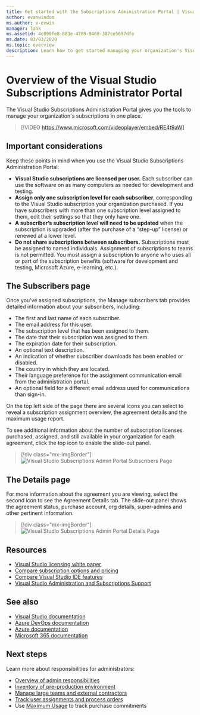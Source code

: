 ```yaml
---
title: Get started with the Subscriptions Administration Portal | Visual Studio Marketplace
author: evanwindom
ms.author: v-evwin
manager: lank
ms.assetid: 4c099fe8-883e-4789-9468-387ce5697dfe
ms.date: 03/03/2020
ms.topic: overview
description: Learn how to get started managing your organization's Visual Studio subscriptions with the Subscriptions Administration Portal.
---
```


# Overview of the Visual Studio Subscriptions Administrator Portal

The Visual Studio Subscriptions Administration Portal gives you the tools to manage your organization's subscriptions in one place. 

> [!VIDEO https://www.microsoft.com/videoplayer/embed/RE4t9aW]

## Important considerations
Keep these points in mind when you use the Visual Studio Subscriptions Administration Portal:
- **Visual Studio subscriptions are licensed per user.** Each subscriber can use the software on as many computers as needed for development and testing.
- **Assign only one subscription level for each subscriber**, corresponding to the Visual Studio subscription your organization purchased. If you have subscribers with more than one subscription level assigned to them, edit their settings so that they only have one.
- **A subscriber’s subscription level will need to be updated** when the subscription is upgraded (after the purchase of a “step-up” license) or renewed at a lower level.
- **Do not share subscriptions between subscribers.** Subscriptions must be assigned to named individuals.  Assignment of subscriptions to teams is not permitted.  You must assign a subscription to anyone who uses all or part of the subscription benefits (software for development and testing, Microsoft Azure, e-learning, etc.).

## The Subscribers page
Once you’ve assigned subscriptions, the Manage subscribers tab provides detailed information about your subscribers, including:
- The first and last name of each subscriber.
- The email address for this user.
- The subscription level that has been assigned to them.
- The date that their subscription was assigned to them.
- The expiration date for their subscription.
- An optional text description.
- An indication of whether subscriber downloads has been enabled or disabled.
- The country in which they are located.
- Their language preference for the assignment communication email from the administration portal.
- An optional field for a different email address used for communications than sign-in.

On the top left side of the page there are several icons you can select to reveal a subscription assignment overview, the agreement details and the maximum usage report.

To see additional information about the number of subscription licenses purchased, assigned, and still available in your organization for each agreement, click the top icon to enable the slide-out panel.
> [!div class="mx-imgBorder"]
> ![Visual Studio Subscriptions Admin Portal Subscribers Page](_img/using-admin-portal/subscribers-page.png)

## The Details page
For more information about the agreement you are viewing, select the second icon to see the Agreement Details tab. The slide-out panel shows the agreement status, purchase account, org details, super-admins and other pertinent information.
> [!div class="mx-imgBorder"]
> ![Visual Studio Subscriptions Admin Portal Details Page](_img/using-admin-portal/details-page.png)

## Resources
- [Visual Studio licensing white paper](https://visualstudio.microsoft.com/wp-content/uploads/2019/06/Visual-Studio-Licensing-Whitepaper-May-2019.pdf)
- [Compare subscription options and pricing](https://visualstudio.microsoft.com/vs/pricing)
- [Compare Visual Studio IDE features](https://visualstudio.microsoft.com/vs/compare)
- [Visual Studio Administration and Subscriptions Support](https://visualstudio.microsoft.com/support/support-overview-vs)

## See also
- [Visual Studio documentation](https://docs.microsoft.com/visualstudio/)
- [Azure DevOps documentation](https://docs.microsoft.com/azure/devops/)
- [Azure documentation](https://docs.microsoft.com/azure/)
- [Microsoft 365 documentation](https://docs.microsoft.com/microsoft-365/)

## Next steps
Learn more about responsibilities for administrators:
- [Overview of admin responsibilities](admin-responsibilities.md)
- [Inventory of pre-production environment](admin-inventory.md)
- [Manage large teams and external contractors](manage-teams.md)
- [Track user assignments and process orders](assignments-orders.md)
- Use [Maximum Usage](maximum-usage.md) to track purchase commitments

